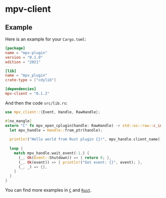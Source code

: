 # mpv-client

## Example

Here is an example for your `Cargo.toml`:

```toml
[package]
name = "mpv-plugin"
version = "0.1.0"
edition = "2021"

[lib]
name = "mpv_plugin"
crate-type = ["cdylib"]

[dependencies]
mpv-client = "0.1.2"
```

And then the code `src/lib.rs`:

```rust
use mpv_client::{Event, Handle, RawHandle};

#[no_mangle]
extern "C" fn mpv_open_cplugin(handle: RawHandle) -> std::os::raw::c_int {
  let mpv_handle = Handle::from_ptr(handle);
  
  println!("Hello world from Rust plugin {}!", mpv_handle.client_name());
  
  loop {
    match mpv_handle.wait_event(-1.) {
      (_, Ok(Event::Shutdown)) => { return 0; },
      (_, Ok(event)) => { println!("Got event: {}", event); },
      (_, _) => {},
    }
  }
}
```

You can find more examples in [`C`](https://github.com/mpv-player/mpv-examples/tree/master/cplugins) and [`Rust`](https://github.com/TheCactusVert/mpv-sponsorblock).
